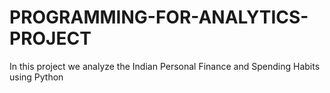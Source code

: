 # PROGRAMMING-FOR-ANALYTICS-PROJECT
In this project we analyze the Indian Personal Finance and Spending Habits using Python
